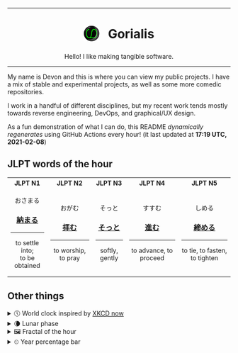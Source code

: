 ***

<h1 align="center">
<sub>
    <img src="readme/resources/avatar.png" height="36">
</sub>
&nbsp;
Gorialis
</h1>
<p align="center">
Hello! I like making tangible software.
</p>

***

My name is Devon and this is where you can view my public projects. I have a mix of stable and experimental projects, as well as some more comedic repositories.

I work in a handful of different disciplines, but my recent work tends mostly towards reverse engineering, DevOps, and graphical/UX design.

As a fun demonstration of what I can do, this README *dynamically regenerates* using GitHub Actions every hour! (it last updated at **17:19 UTC, 2021-02-08**)

<h2>JLPT words of the hour</h2>
<table>
    <tr>
        <th>JLPT N1</th>
        <th>JLPT N2</th>
        <th>JLPT N3</th>
        <th>JLPT N4</th>
        <th>JLPT N5</th>
    </tr>
    <tr>
        <td>
            <p align="center">おさまる</p>
            <h3 align="center"><b><a href="https://jisho.org/search/%E7%B4%8D%E3%81%BE%E3%82%8B">納まる</a></b></h3>
            <hr>
            <p align="center">to settle into;<br> to be obtained</p>
        </td>
        <td>
            <p align="center">おがむ</p>
            <h3 align="center"><b><a href="https://jisho.org/search/%E6%8B%9D%E3%82%80">拝む</a></b></h3>
            <hr>
            <p align="center">to worship,<wbr> to pray</p>
        </td>
        <td>
            <p align="center">そっと</p>
            <h3 align="center"><b><a href="https://jisho.org/search/%E3%81%9D%E3%81%A3%E3%81%A8">そっと</a></b></h3>
            <hr>
            <p align="center">softly,<wbr> gently</p>
        </td>
        <td>
            <p align="center">すすむ</p>
            <h3 align="center"><b><a href="https://jisho.org/search/%E9%80%B2%E3%82%80">進む</a></b></h3>
            <hr>
            <p align="center">to advance,<wbr> to proceed</p>
        </td>
        <td>
            <p align="center">しめる</p>
            <h3 align="center"><b><a href="https://jisho.org/search/%E7%B7%A0%E3%82%81%E3%82%8B">締める</a></b></h3>
            <hr>
            <p align="center">to tie,<wbr> to fasten,<wbr> to tighten</p>
        </td>
    </tr>
</table>

<h2>Other things</h2>
<details>
<summary>🕔  World clock inspired by <a href="https://xkcd.com/now">XKCD now</a></summary>

> <img src="generated/now.png" width="512">

</details>
<details>
<summary>🌘 Lunar phase</summary>

The moon is approximately 91.82% through its phase (Waning Crescent).

</details>
<details>
<summary>&#x1f5bc; Fractal of the hour</summary>

> <img src="generated/fractal.png" width="512">

</details>
<details>
<summary>&#x23f2; Year percentage bar</summary>
<pre><code>2021 [██▁▁▁▁▁▁▁▁▁▁▁▁▁▁▁▁▁▁] 10.61%</code></pre>
</details>

